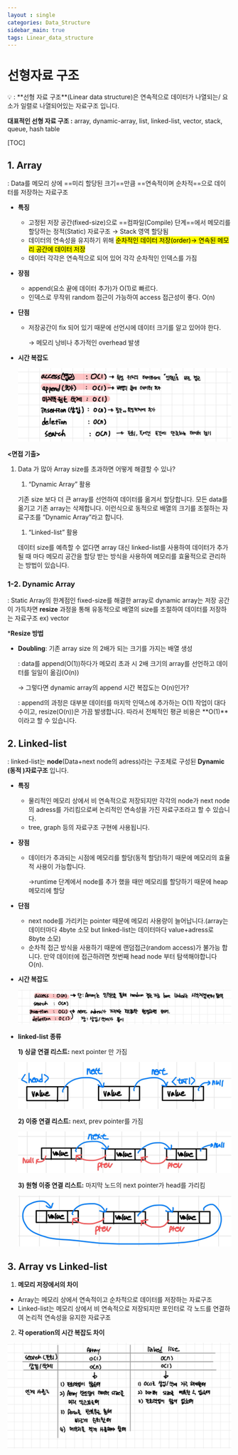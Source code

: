 ```yaml
---
layout : single
categories: Data_Structure
sidebar_main: true
tags: Linear_data_structure
---
```


# 선형자료 구조

<aside> 
💡 : **선형 자료 구조**(Linear data structure)은 연속적으로 데이터가 나열되는/ 요소가 일렬로 나열되어있는 자료구조 입니다.

**대표적인 선형 자료 구조 :** array, dynamic-array, list, linked-list, vector, stack, queue, hash table
</aside>



[TOC]

## 1. Array

: Data를 메모리 상에 ==미리 할당된 크기==만큼 ==연속적이며 순차적==으로 데이터를 저장하는 자료구조

- **특징**

  - 고정된 저장 공간(fixed-size)으로 ==컴파일(Compile) 단계==에서 메모리를 할당하는 정적(Static) 자료구조 → Stack 영역 할당됨
  - 데이터의 연속성을 유지하기 위해 <mark>순차적인<mark/> 데이터 저장(order)→ 연속된 메모리 공간에 데이터 저장
  - 데이터 각각은 연속적으로 되어 있어 각각 순차적인 인덱스를 가짐

- **장점**

  - append(요소 끝에 데이터 추가)가 O(1)로 빠르다.
  - 인덱스로 무작위 random 접근이 가능하여 access 접근성이 좋다. O(n)

- **단점**

  - 저장공간이 fix 되어 있기 때문에 선언시에 데이터 크기를 알고 있어야 한다.

    → 메모리 낭비나 추가적인 overhead 발생

- **시간 복잡도**

  ![image-20231211123709294](../images/Array&Linked_list/image-20231211123709294.png)

**<면접 기출>**

1. Data 가 많아 Array size를 초과하면 어떻게 해결할 수 있나?

   1. “Dynamic Array” 활용

   기존 size 보다 더 큰 array를 선언하여 데이터를 옮겨서 할당합니다. 모든 data를 옮기고 기존 array는 삭제합니다. 이런식으로 동적으로 배열의 크기를 조절하는 자료구조를 “Dynamic Array”라고 합니다.

   1. “Linked-list” 활용

   데이터 size를 예측할 수 없다면 array 대신 linked-list를 사용하여 데이터가 추가될 때 마다 메모리 공간을 할당 받는 방식을 사용하여 메모리를 효율적으로 관리하는 방법이 있습니다.



### 1-2. Dynamic Array

: Static Array의 한계점인 fixed-size를 해결한 array로 dynamic array는 저장 공간이 가득차면 **resize** 과정을 통해 유동적으로 배열의 size를 조절하여 데이터를 저장하는 자료구조 ex) vector

***Resize 방법**

- **Doubling**: 기존 array size 의 2배가 되는 크기를 가지는 배열 생성

  : data를 append(O(1))하다가 메모리 초과 시 2배 크기의 array를 선언하고 데이터를 일일이 옮김(O(n))

  → 그렇다면 dynamic array의 append 시간 복잡도는 O(n)인가?

  : append의 과정은 대부분 데이터를 마지막 인덱스에 추가하는 O(1) 작업이 대다수이고, resize(O(n))은 가끔 발생합니다. 따라서 전체적인 평균 비용은 **O(1)**이라고 할 수 있습니다.



## 2. Linked-list

: linked-list는 **node**(Data+next node의 adress)라는 구조체로 구성된 **Dynamic (동적 )자료구조** 입니다.

- **특징**

  - 물리적인 메모리 상에서 비 연속적으로 저장되지만 각각의 node가 next node의 adress를 가리킴으로써 논리적인 연속성을 가진 자료구조라고 할 수 있습니다.
  - tree, graph 등의 자료구조 구현에 사용됩니다.

- **장점**

  - 데이터가 추과되는 시점에 메모리를 할당(동적 할당)하기 때문에 메모리의 효율적 사용이 가능합니다.

    →runtime 단계에서 node를 추가 했을 때만 메모리를 할당하기 때문에 heap 메모리에 할당

- **단점**

  - next node를 가리키는 pointer 때문에 메모리 사용량이 늘어납니다.(array는 데이터마다 4byte 소모 but linked-list는 데이터마다 value+adress로 8byte 소모)
  - 순차적 접근 방식을 사용하기 때문에 랜덤접근(random access)가 불가능 합니다. 만약 데이터에 접근하려면 첫번째 head node 부터 탐색해야합니다 O(n).

- **시간 복잡도**

  ![image-20231211134302557](../images/Array&Linked_list/image-20231211134302557.png)

- **linked-list 종류**

  **1) 싱글 연결 리스트:** next pointer 만 가짐

  ![image-20231211134310095](../images/Array&Linked_list/image-20231211134310095.png)

  **2) 이중 연결 리스트:** next, prev pointer를 가짐

  ![image-20231211134321645](../images/Array&Linked_list/image-20231211134321645.png)

  **3) 원형 이중 연결 리스트:** 마지막 노드의 next pointer가 head를 가리킴

  ![image-20231211134329614](../images/Array&Linked_list/image-20231211134329614.png)



## 3. Array vs Linked-list

1. **메모리 저장에서의 차이**

- Array는 메모리 상에서 연속적이고 순차적으로 데이터를 저장하는 자료구조
- Linked-list는 메모리 상에서 비 연속적으로 저장되지만 포인터로 각 노드를 연결하여 논리적 연속성을 유지한 자료구조

2. **각 operation의 시간 복잡도 차이**

![image-20231211134344111](../images/Array&Linked_list/image-20231211134344111.png)

